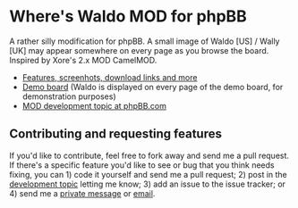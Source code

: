Where's Waldo MOD for phpBB
===========================

A rather silly modification for phpBB. A small image of Waldo [US] / Wally [UK] may appear somewhere on every page as you browse the board. Inspired by Xore's 2.x MOD CamelMOD.

*	[Features, screenhots, download links and more](http://dellsystem.me/phpbb-waldo)
*	[Demo board](http://phpbb.dellsystem.me/waldo/) (Waldo is displayed on every page of the demo board, for demonstration purposes)
*	[MOD development topic at phpBB.com](http://www.phpbb.com/community/viewtopic.php?f=70&t=2092309)

Contributing and requesting features
------------------------------------

If you'd like to contribute, feel free to fork away and send me a pull request. If there's a specific feature you'd like to see or bug that you think needs fixing, you can 1) code it yourself and send me a pull request; 2) post in the [development topic](http://www.phpbb.com/community/viewtopic.php?f=70&t=2092309) letting me know; 3) add an issue to the issue tracker; or 4) send me a [private message](http://www.phpbb.com/community/ucp.php?i=pm&mode=compose&u=178433) or [email](mailto:dellsystem@phpbb.com).
